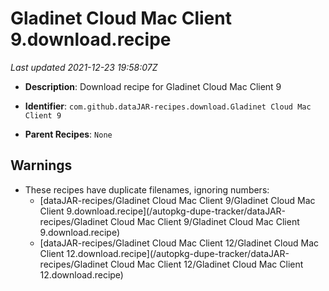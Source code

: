 # Gladinet Cloud Mac Client 9.download.recipe

_Last updated 2021-12-23 19:58:07Z_

- **Description**: Download recipe for Gladinet Cloud Mac Client 9

- **Identifier**: `com.github.dataJAR-recipes.download.Gladinet Cloud Mac Client 9`

- **Parent Recipes**: `None`

## Warnings

- These recipes have duplicate filenames, ignoring numbers:
    - [dataJAR-recipes/Gladinet Cloud Mac Client 9/Gladinet Cloud Mac Client 9.download.recipe](/autopkg-dupe-tracker/dataJAR-recipes/Gladinet Cloud Mac Client 9/Gladinet Cloud Mac Client 9.download.recipe)
    - [dataJAR-recipes/Gladinet Cloud Mac Client 12/Gladinet Cloud Mac Client 12.download.recipe](/autopkg-dupe-tracker/dataJAR-recipes/Gladinet Cloud Mac Client 12/Gladinet Cloud Mac Client 12.download.recipe)